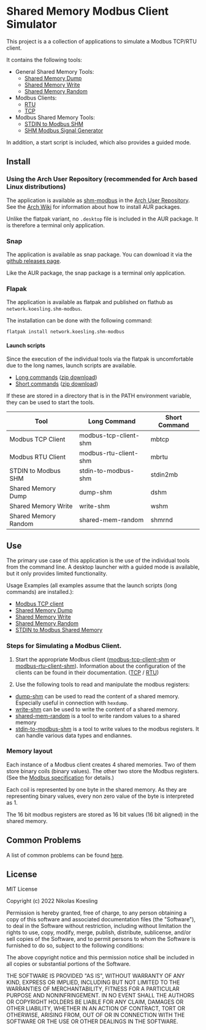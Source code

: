 # Shared Memory Modbus Client Simulator

This project is a a collection of applications to simulate a Modbus TCP/RTU client. 

It contains the following tools:

- General Shared Memory Tools:
  - [Shared Memory Dump](https://nikolask-source.github.io/dump_shm/)
  - [Shared Memory Write](https://nikolask-source.github.io/write_shm/)
  - [Shared Memory Random](https://nikolask-source.github.io/shared_mem_random/)
- Modbus Clients:
  - [RTU](https://nikolask-source.github.io/modbus_rtu_client_shm/)
  - [TCP](https://nikolask-source.github.io/modbus_tcp_client_shm/)
- Modbus Shared Memory Tools:
  - [STDIN to Modbus SHM](https://nikolask-source.github.io/stdin_to_modbus_shm/)
  - [SHM Modbus Signal Generator](https://nikolask-source.github.io/shm-modbus-signal-gen/)

In addition, a start script is included, which also provides a guided mode.

## Install

### Using the Arch User Repository (recommended for Arch based Linux distributions)
The application is available as [shm-modbus](https://aur.archlinux.org/packages/shm-modbus) in the [Arch User Repository](https://aur.archlinux.org/).
See the [Arch Wiki](https://wiki.archlinux.org/title/Arch_User_Repository) for information about how to install AUR packages.

Unlike the flatpak variant, no ```.desktop``` file is included in the AUR package.
It is therefore a terminal only application.



### Snap
The application is available as snap package.
You can download it via the [github releases page](https://github.com/NikolasK-source/SHM_Modbus/releases).

Like the AUR package, the snap package is a terminal only application.

### Flapak
The application is available as flatpak and published on flathub as ```network.koesling.shm-modbus```.

The installation can be done with the following command: 
```
flatpak install network.koesling.shm-modbus
```

#### Launch scripts
Since the execution of the individual tools via the flatpak is uncomfortable due to the long names, launch scripts are available.
- [Long commands](https://gist.github.com/NikolasK-source/cb6ce0dc20bb775e369e3a955967a969) ([zip download](https://gist.github.com/NikolasK-source/cb6ce0dc20bb775e369e3a955967a969/archive/ca0e97323feadad82a1063130b803ebee65dda20.zip))
- [Short commands](https://gist.github.com/NikolasK-source/1da665492478ad2e12f0495e8212f641) ([zip download](https://gist.github.com/NikolasK-source/1da665492478ad2e12f0495e8212f641/archive/e8d586d47328eb5f952746d5231eae4ff6bd0039.zip))

If these are stored in a directory that is in the PATH environment variable, they can be used to start the tools.

| Tool | Long Command | Short Command |
| - | - | - |
| Modbus TCP Client | modbus-tcp-client-shm | mbtcp |
| Modbus RTU Client | modbus-rtu-client-shm | mbrtu |
| STDIN to Modbus SHM | stdin-to-modbus-shm | stdin2mb |
| Shared Memory Dump | dump-shm | dshm |
| Shared Memory Write | write-shm | wshm |
| Shared Memory Random | shared-mem-random | shmrnd |

## Use

The primary use case of this application is the use of the individual tools from the command line.
A desktop launcher with a guided mode is available, but it only provides limited functionality.

Usage Examples (all examples assume that the launch scripts (long commands) are installed.):
- [Modbus TCP client](examples/tcp_client.md)
- [Shared Memory Dump](examples/dump_shm.md)
- [Shared Memory Write](examples/write_shm.md)
- [Shared Memory Random](examples/shm_random.md)
- [STDIN to Modbus Shared Memory](examples/stdin_to_shm.md)

### Steps for Simulating a Modbus Client.

1. Start the appropriate Modbus client ([modbus-tcp-client-shm](https://nikolask-source.github.io/modbus_tcp_client_shm/) or [modbus-rtu-client-shm](https://nikolask-source.github.io/modbus_rtu_client_shm/)).
Information about the configuration of the clients can be found in their documentation.
([TCP](https://nikolask-source.github.io/modbus_tcp_client_shm/) / [RTU](https://nikolask-source.github.io/modbus_rtu_client_shm/))

2. Use the following tools to read and manipulate the modbus registers:
  - [dump-shm](https://nikolask-source.github.io/dump_shm/) can be used to read the content of a shared memory. 
  Especially useful in connection with ```hexdump```.
  - [write-shm](https://nikolask-source.github.io/write_shm/) can be used to write the content of a shared memory.
  - [shared-mem-random](https://nikolask-source.github.io/shared_mem_random/) is a tool to write random values to a shared memory
  - [stdin-to-modbus-shm](https://nikolask-source.github.io/stdin_to_modbus_shm/) is a tool to write values to the modbus registers. It can handle various data types and endiannes.

### Memory layout
Each instance of a Modbus client creates 4 shared memories.
Two of them store binary coils (binary values). 
The other two store the Modbus registers. 
(See the [Modbus specification](https://modbus.org/docs/Modbus_Application_Protocol_V1_1b3.pdf) for details.)

Each coil is represented by one byte in the shared memory.
As they are representing binary values, every non zero value of the byte is interpreted as 1.

The 16 bit modbus registers are stored as 16 bit values (16 bit aligned) in the shared memory.

## Common Problems
A list of common problems can be found [here](common_problems.md).

## License

MIT License

Copyright (c) 2022 Nikolas Koesling

Permission is hereby granted, free of charge, to any person obtaining a copy
of this software and associated documentation files (the "Software"), to deal
in the Software without restriction, including without limitation the rights
to use, copy, modify, merge, publish, distribute, sublicense, and/or sell
copies of the Software, and to permit persons to whom the Software is
furnished to do so, subject to the following conditions:

The above copyright notice and this permission notice shall be included in all
copies or substantial portions of the Software.

THE SOFTWARE IS PROVIDED "AS IS", WITHOUT WARRANTY OF ANY KIND, EXPRESS OR
IMPLIED, INCLUDING BUT NOT LIMITED TO THE WARRANTIES OF MERCHANTABILITY,
FITNESS FOR A PARTICULAR PURPOSE AND NONINFRINGEMENT. IN NO EVENT SHALL THE
AUTHORS OR COPYRIGHT HOLDERS BE LIABLE FOR ANY CLAIM, DAMAGES OR OTHER
LIABILITY, WHETHER IN AN ACTION OF CONTRACT, TORT OR OTHERWISE, ARISING FROM,
OUT OF OR IN CONNECTION WITH THE SOFTWARE OR THE USE OR OTHER DEALINGS IN THE
SOFTWARE.
